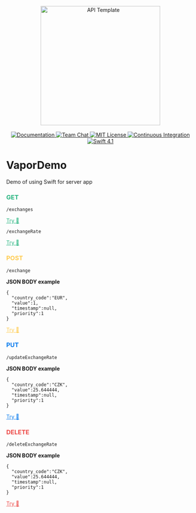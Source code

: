 <p align="center">
    <img src="https://user-images.githubusercontent.com/1342803/36623515-7293b4ec-18d3-11e8-85ab-4e2f8fb38fbd.png" width="320" alt="API Template">
    <br>
    <br>
    <a href="http://docs.vapor.codes/3.0/">
        <img src="http://img.shields.io/badge/read_the-docs-2196f3.svg" alt="Documentation">
    </a>
    <a href="https://discord.gg/vapor">
        <img src="https://img.shields.io/discord/431917998102675485.svg" alt="Team Chat">
    </a>
    <a href="LICENSE">
        <img src="http://img.shields.io/badge/license-MIT-brightgreen.svg" alt="MIT License">
    </a>
    <a href="https://circleci.com/gh/vapor/api-template">
        <img src="https://circleci.com/gh/vapor/api-template.svg?style=shield" alt="Continuous Integration">
    </a>
    <a href="https://swift.org">
        <img src="http://img.shields.io/badge/swift-4.1-brightgreen.svg" alt="Swift 4.1">
    </a>
</p>

# VaporDemo
Demo of using Swift for server app

<h3 style="color:rgb(38, 180, 127);">GET</h3>

`/exchanges`

<a href="https://vapordemo.marekpridal.eu/exchanges" style="color:rgb(38, 180, 127);">Try 🙌</a>

`/exchangeRate`

<a href="https://vapordemo.marekpridal.eu/exchangeRate?countryCode=CZK" style="color:rgb(38, 180, 127);">Try 🙌</a>
<h3 style="color:rgb(255, 203, 79);">POST</h3>

`/exchange`

<b>JSON BODY example</b>

```
{
  "country_code":"EUR",
  "value":1,
  "timestamp":null,
  "priority":1
}
```

<a href="https://vapordemo.marekpridal.eu/exchange" style="color:rgb(255, 203, 79);">Try 🙌</a>

<h3 style="color:rgb(9, 123, 237);">PUT</h3>

`/updateExchangeRate`

<b>JSON BODY example</b>

```
{
  "country_code":"CZK",
  "value":25.644444,
  "timestamp":null,
  "priority":1
}
```

<a href="https://vapordemo.marekpridal.eu/updateExchangeRate" style="color:rgb(9, 123, 237);">Try 🙌</a>

<h3 style="color:rgb(237, 75, 72);">DELETE</h3>

`/deleteExchangeRate`

<b>JSON BODY example</b>

```
{
  "country_code":"CZK",
  "value":25.644444,
  "timestamp":null,
  "priority":1
}
```

<a href="https://vapordemo.marekpridal.eu/deleteExchangeRate" style="color:rgb(237, 75, 72);">Try 🙌</a>
